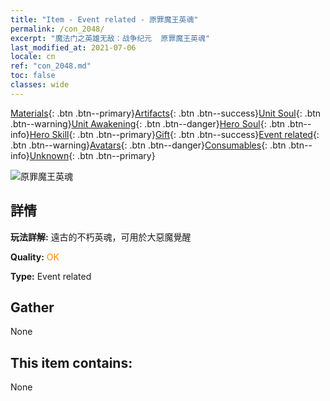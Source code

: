 ```yaml
---
title: "Item - Event related - 原罪魔王英魂"
permalink: /con_2048/
excerpt: "魔法门之英雄无敌：战争纪元  原罪魔王英魂"
last_modified_at: 2021-07-06
locale: cn
ref: "con_2048.md"
toc: false
classes: wide
---
```

 [Materials](/ItemsCN/){: .btn .btn--primary}[Artifacts](/ItemsCN/Artifacts/){: .btn .btn--success}[Unit Soul](/ItemsCN/UnitSoul/){: .btn .btn--warning}[Unit Awakening](/ItemsCN/UnitAwakening/){: .btn .btn--danger}[Hero Soul](/ItemsCN/HeroSoul/){: .btn .btn--info}[Hero Skill](/ItemsCN/HeroSkill/){: .btn .btn--primary}[Gift](/ItemsCN/Gift/){: .btn .btn--success}[Event related](/ItemsCN/Events/){: .btn .btn--warning}[Avatars](/ItemsCN/Avatars/){: .btn .btn--danger}[Consumables](/ItemsCN/Consumables/){: .btn .btn--info}[Unknown](/ItemsCN/Unknown/){: .btn .btn--primary}

 ![原罪魔王英魂](/images/t/juexing_507.png)

## 詳情
 **玩法詳解:** 遠古的不朽英魂，可用於大惡魔覺醒

 **Quality:** <span style="color: #FF8C00">OK</span>

 **Type:** Event related

## Gather

  None

## This item contains:

  None

